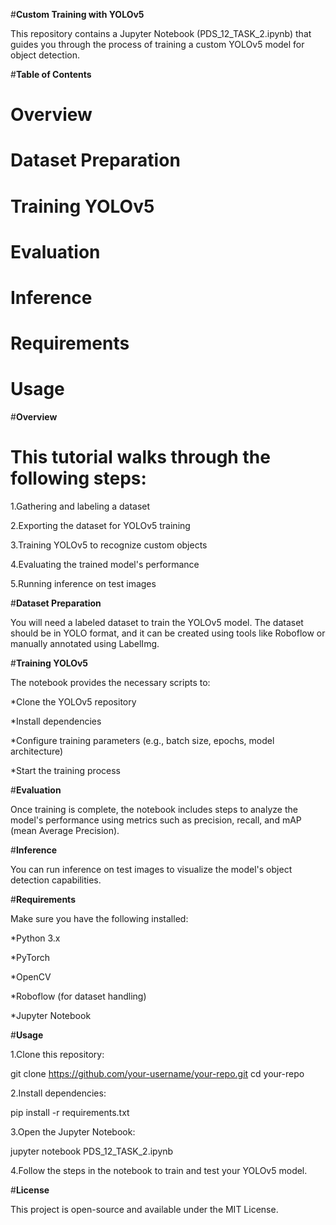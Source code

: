 #**Custom Training with YOLOv5**

This repository contains a Jupyter Notebook (PDS_12_TASK_2.ipynb) that guides you through the process of training a custom YOLOv5 model for object detection.

#**Table of Contents**

# Overview

# Dataset Preparation

# Training YOLOv5

# Evaluation

# Inference

# Requirements

# Usage

#**Overview**

# This tutorial walks through the following steps:

1.Gathering and labeling a dataset

2.Exporting the dataset for YOLOv5 training

3.Training YOLOv5 to recognize custom objects

4.Evaluating the trained model's performance

5.Running inference on test images

#**Dataset Preparation**

You will need a labeled dataset to train the YOLOv5 model. The dataset should be in YOLO format, and it can be created using tools like Roboflow or manually annotated using LabelImg.

#**Training YOLOv5**

The notebook provides the necessary scripts to:

*Clone the YOLOv5 repository

*Install dependencies

*Configure training parameters (e.g., batch size, epochs, model architecture)

*Start the training process

#**Evaluation**

Once training is complete, the notebook includes steps to analyze the model's performance using metrics such as precision, recall, and mAP (mean Average Precision).

#**Inference**

You can run inference on test images to visualize the model's object detection capabilities.

#**Requirements**

Make sure you have the following installed:

*Python 3.x

*PyTorch

*OpenCV

*Roboflow (for dataset handling)

*Jupyter Notebook

#**Usage**

1.Clone this repository:

git clone https://github.com/your-username/your-repo.git
cd your-repo

2.Install dependencies:

pip install -r requirements.txt

3.Open the Jupyter Notebook:

jupyter notebook PDS_12_TASK_2.ipynb

4.Follow the steps in the notebook to train and test your YOLOv5 model.

#**License**

This project is open-source and available under the MIT License.

